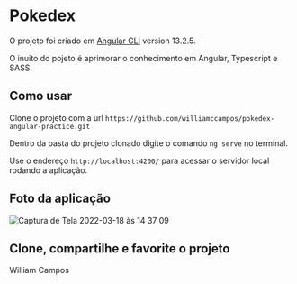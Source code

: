 # Pokedex

O projeto foi criado em  [Angular CLI](https://github.com/angular/angular-cli) version 13.2.5.

O inuito do pojeto é aprimorar o conhecimento em Angular, Typescript e SASS.
## Como usar

Clone o projeto com a url `https://github.com/williamccampos/pokedex-angular-practice.git`

Dentro da pasta do projeto clonado digite o comando `ng serve` no terminal.

Use o endereço `http://localhost:4200/` para acessar o servidor local rodando a aplicação.

## Foto da aplicação
![Captura de Tela 2022-03-18 às 14 37 09](https://user-images.githubusercontent.com/66341532/159055201-cbae33ad-1971-4c09-906a-f328df31128e.png)


## Clone, compartilhe e favorite o projeto

William Campos

